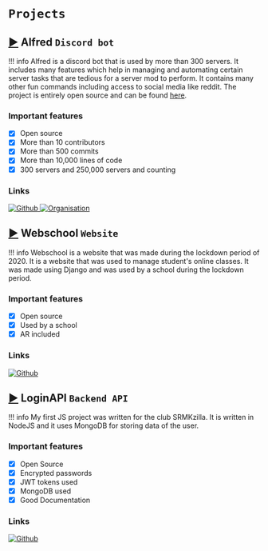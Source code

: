 # `Projects`

## <a href="https://github.com/AlfredDiscordBot/alfred-discord-bot" target="_blank">▶️</a> Alfred `Discord bot`
!!! info
    Alfred is a discord bot that is used by more than 300 servers. It includes many features which help in managing and automating certain server tasks that are tedious for a server mod to perform. It contains many other fun commands including access to social media like reddit. The project is entirely open source and can be found [here](https://github.com/AlfredDiscordBot/alfred-discord-bot).

### Important features
- [x] Open source 
- [x] More than 10 contributors
- [x] More than 500 commits
- [x] More than 10,000 lines of code
- [x] 300 servers and 250,000 servers and counting

### Links
<a href="https://github.com/AlfredDiscordBot/alfred-discord-bot" target="_blank"><img alt="Github" src="https://img.shields.io/badge/Github_Repository-000000.svg?&style=for-the-badge&logo=github&logoColor=white"/> </a>
<a href="https://github.com/AlfredDiscordBot/" target="_blank"><img alt="Organisation" src="https://img.shields.io/badge/Github_Organisation-000022.svg?&style=for-the-badge&logo=github&logoColor=white"/> </a>

## <a href="https://github.com/alvinbengeorge/webschool_django" target="_blank">▶️</a> Webschool `Website`

!!! info
    Webschool is a website that was made during the lockdown period of 2020. It is a website that was used to manage student's online classes. It was made using Django and was used by a school during the lockdown period. 

### Important features
- [x] Open source
- [x] Used by a school
- [x] AR included

### Links
<a href="https://github.com/alvinbengeorge/webschool_django" target="_blank"><img alt="Github" src="https://img.shields.io/badge/Github_Repository-000000.svg?&style=for-the-badge&logo=github&logoColor=white"/></a>

## <a href="https://github.com/alvinbengeorge/loginAPI" target="_blank">▶️</a> LoginAPI `Backend API`
!!! info
    My first JS project was written for the club SRMKzilla. It is written in NodeJS and it uses MongoDB for storing data of the user. 

### Important features
- [x] Open Source
- [x] Encrypted passwords
- [x] JWT tokens used
- [x] MongoDB used
- [x] Good Documentation

### Links
<a href="https://github.com/alvinbengeorge/loginAPI" target="_blank"><img alt="Github" src="https://img.shields.io/badge/Github_Repository-000000.svg?&style=for-the-badge&logo=github&logoColor=white"/></a>